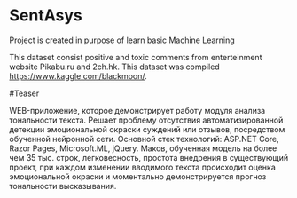 # SentAsys
Project is created in purpose of learn basic Machine Learning

This dataset consist positive and toxic comments from enterteinment website Pikabu.ru and 2ch.hk. This dataset was compiled https://www.kaggle.com/blackmoon/.


#Teaser

WEB-приложение, которое демонстрирует работу модуля анализа тональности текста. 
Решает проблему отсутствия автоматизированной детекции эмоциональной окраски суждений или отзывов, посредством обученной нейронной сети. 
Основной стек технологий: ASP.NET Core, Razor Pages, Microsoft.ML, jQuery. 
Маков, обученная модель на более чем 35 тыс. строк, легковесность, простота внедрения в существующий проект, при каждом изменении вводимого текста происходит оценка эмоциональной окраски и моментально демонстрируется прогноз тональности высказывания.